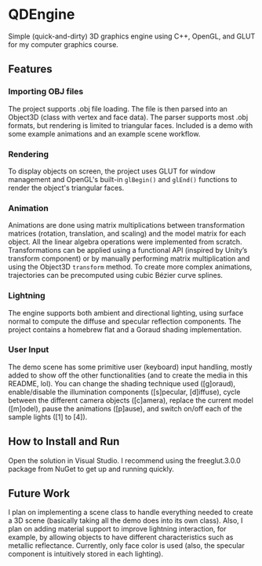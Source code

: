 # QDEngine

Simple (quick-and-dirty) 3D graphics engine using C++, OpenGL, and GLUT for my computer graphics course.

## Features

### Importing OBJ files

The project supports .obj file loading. The file is then parsed into an Object3D (class with vertex and face data). The parser supports most .obj formats, but rendering is limited to triangular faces. Included is a demo with some example animations and an example scene workflow.

### Rendering

To display objects on screen, the project uses GLUT for window management and OpenGL's built-in `glBegin()` and `glEnd()` functions to render the object's triangular faces.

### Animation

Animations are done using matrix multiplications between transformation matrices (rotation, translation, and scaling) and the model matrix for each object. All the linear algebra operations were implemented from scratch. Transformations can be applied using a functional API (inspired by Unity’s transform component) or by manually performing matrix multiplication and using the Object3D `transform` method. To create more complex animations, trajectories can be precomputed using cubic Bézier curve splines.

### Lightning

The engine supports both ambient and directional lighting, using surface normal to compute the diffuse and specular reflection components. The project contains a homebrew flat and a Goraud shading implementation.

### User Input

The demo scene has some primitive user (keyboard) input handling, mostly added to show off the other functionalities (and to create the media in this README, lol). You can change the shading technique used ([g]oraud), enable/disable the illumination components ([s]pecular, [d]iffuse), cycle between the different camera objects ([c]amera), replace the current model ([m]odel), pause the animations ([p]ause), and switch on/off each of the sample lights ([1] to [4]).

## How to Install and Run

Open the solution in Visual Studio. I recommend using the freeglut.3.0.0 package from NuGet to get up and running quickly.

## Future Work

I plan on implementing a scene class to handle everything needed to create a 3D scene (basically taking all the demo does into its own class). Also, I plan on adding material support to improve lightning interaction, for example, by allowing objects to have different characteristics such as metallic reflectance. Currently, only face color is used (also, the specular component is intuitively stored in each lighting).
